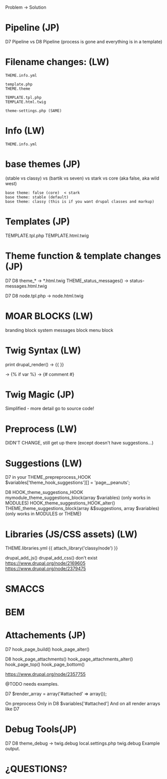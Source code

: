 
Problem -> Solution


# Pipeline (JP)

D7 Pipeline vs D8 Pipeline
(process is gone and everything is in a template)

# Filename changes: (LW)

```THEME.info
THEME.info.yml

template.php
THEME.theme

TEMPLATE.tpl.php
TEMPLATE.html.twig

theme-settings.php (SAME)
```

# Info (LW)
```THEME.info
THEME.info.yml
```
# base themes (JP)
(stable vs classy) vs (bartik vs seven) vs stark vs core (aka false, aka wild west)
```
base theme: false (core)  < stark
base theme: stable (default)
base theme: classy (this is if you want drupal classes and markup)
```

# Templates (JP)
TEMPLATE.tpl.php
TEMPLATE.html.twig

# Theme function & template changes (JP)
D7         D8
theme_* -> *.html.twig
THEME_status_messages() -> status-messages.html.twig

D7              D8
node.tpl.php -> node.html.twig

# MOAR BLOCKS (LW)
branding block
system messages block
menu block

# Twig Syntax (LW)
print drupal_render() -> {{ }}
<?php if (!empty($var)) : ?> -> {% if var %}
<?php /* */ ?> -> {# comment #}


# Twig Magic (JP)
Simplified - more detail go to source code!

# Preprocess (LW)
DIDN'T CHANGE, still get up there (except doesn't have suggestions...)

# Suggestions (LW)

D7
in your THEME_prepreprocess_HOOK
$variables['theme_hook_suggestions'][] = 'page__peanuts';

D8
HOOK_theme_suggestions_HOOK
mymodule_theme_suggestions_block(array $variables) (only works in MODULES)
HOOK_theme_suggestions_HOOK_alter()
THEME_theme_suggestions_block(array &$suggestions, array $variables) (only works in MODULES or THEME)

# Libraries (JS/CSS assets) (LW)

THEME.libraries.yml
{{ attach_library('classy/node') }}

drupal_add_js()
drupal_add_css() don't exist
https://www.drupal.org/node/2169605
https://www.drupal.org/node/2379475

# SMACCS

# BEM

# Attachements (JP)

D7
    hook_page_build()
    hook_page_alter()

D8
    hook_page_attachments()
    hook_page_attachments_alter()
    hook_page_top()
    hook_page_bottom()

https://www.drupal.org/node/2357755

@TODO needs examples.

D7
$render_array = array('#attached' => array());

On preprocess Only in D8
 $variables['#attached']
And on all render arrays like D7

# Debug Tools(JP)

D7              D8
theme_debug -> twig.debug
local.settings.php
twig.debug
Example output.

# ¿QUESTIONS?
